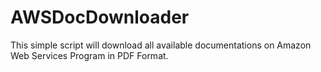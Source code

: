 AWSDocDownloader
================

This simple script will download all available documentations on Amazon Web Services Program in PDF Format.